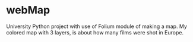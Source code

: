 # webMap
University Python project with use of Folium module of making a map. My colored map with 3 layers, is about how many films were shot in Europe.
